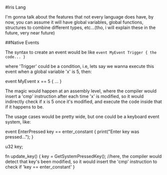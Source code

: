 #Iris Lang

I'm gonna talk about the features that not every language does have, by now, you can assume it will have global variables, global functions, structures to combine different types, etc...(tho, i will explain these in the future, very near future)

##Native Events

The syntax to create an event would be like ``event MyEvent Trigger
{
the code...
}``

where 'Trigger' could be a condition, i.e, lets say we wanna execute this event when a global variable 'x' is 5, then:

event MyEvent x == 5
{
...
}

The magic would happen at an assembly level, where the compiler would insert a 'cmp' instruction after each time 'x' is modified, so it would indirectly check if x is 5 once it's modified, and execute the code inside that if it happens to be.

The usage cases would be pretty wide, but one could be a keyboard event system, like:

event EnterPressed key == enter_constant
{
  print("Enter key was pressed...");
}

u32 key;

fn update_key()
{
  key = GetSystemPressedKey();
  //here, the compiler would detect that key's been modified, so it would insert the 'cmp' instruction to check if 'key == enter_constant'
}
